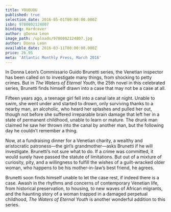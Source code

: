 ```yaml
---
title: YOUOUOU
published: true
selection_date: 2016-05-01T00:00:00.000Z
isbn: 9780802124807
binding: Hardcover
author: gDonna Leon
image_path: /uploads/9780802124807.jpg
author: Donna Leon
available_date: 2016-03-11T00:00:00.000Z
price: 26.95
meta: 'Atlantic Monthly Press, March 2016'
---
```



In Donna Leon’s Commissario Guido Brunetti series, the Venetian inspector has been called on to investigate many things, from shocking to petty crimes. But in *The Waters of Eternal Youth*, the 25th novel in this celebrated series, Brunetti finds himself drawn into a case that may not be a case at all.

Fifteen years ago, a teenage girl fell into a canal late at night. Unable to swim, she went under and started to drown, only surviving thanks to a nearby man, an alcoholic, who heard her splashes and pulled her out, though not before she suffered irreparable brain damage that left her in a state of permanent childhood, unable to learn or mature. The drunk man claimed he saw her thrown into the canal by another man, but the following day he couldn’t remember a thing.

Now, at a fundraising dinner for a Venetian charity, a wealthy and aristocratic patroness—the girl’s grandmother—asks Brunetti if he will investigate. Brunetti’s not sure what to do. If a crime was committed, it would surely have passed the statute of limitations. But out of a mixture of curiosity, pity, and a willingness to fulfill the wishes of a guilt-wracked older woman, who happens to be his mother-in-law’s best friend, he agrees.

Brunetti soon finds himself unable to let the case rest, if indeed there is a case. Awash in the rhythms and concerns of contemporary Venetian life, from historical preservation, to housing, to new waves of African migrants, and the haunting story of a woman trapped in a damaged perpetual childhood, *The Waters of Eternal Youth* is another wonderful addition to this series.
